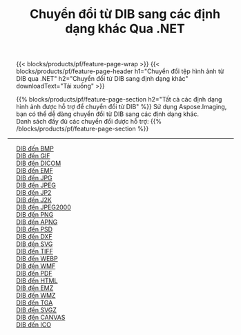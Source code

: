 ﻿---
title: Chuyển đổi từ DIB sang các định dạng khác Qua .NET 
weight: 3920
url: /vi/net/conversion/from/dib 
lang: vi
langdirlevel: 2
locales: zh-hans,ja,it,ru,de,es,fr,nl,id,lt,pl,pt,vi,tr,ko,zh-hant,ar,hi,th,sv,cs,uk,he
description: Sử dụng Aspose.Imaging, bạn có thể dễ dàng chuyển đổi từ DIB sang các định dạng khác
---

{{< blocks/products/pf/feature-page-wrap >}}
{{< blocks/products/pf/feature-page-header h1="Chuyển đổi tệp hình ảnh từ DIB qua .NET" h2="Chuyển đổi từ DIB sang định dạng khác" downloadText="Tải xuống" >}}


{{% blocks/products/pf/feature-page-section  h2="Tất cả các định dạng hình ảnh được hỗ trợ để chuyển đổi từ DIB" %}}
Sử dụng Aspose.Imaging, bạn có thể dễ dàng chuyển đổi từ DIB sang các định dạng khác.
<br/>
Danh sách đầy đủ các chuyển đổi được hỗ trợ:
{{% /blocks/products/pf/feature-page-section %}}
<div class="container-fluid productfamilypage bg-gray">
    <div class="convertypes bg-gray agp-content section">
        <div class="container">
		<hr style="margin-left:-20px;"/>
		<div class="row other-converters">
		    <div class='col-md-2 other-converter remove-lp remove-rp'><a href="/imaging/vi/net/conversion/dib-to-bmp" >DIB đến BMP</a></div><div class='col-md-2 other-converter remove-lp remove-rp'><a href="/imaging/vi/net/conversion/dib-to-gif" >DIB đến GIF</a></div><div class='col-md-2 other-converter remove-lp remove-rp'><a href="/imaging/vi/net/conversion/dib-to-dicom" >DIB đến DICOM</a></div><div class='col-md-2 other-converter remove-lp remove-rp'><a href="/imaging/vi/net/conversion/dib-to-emf" >DIB đến EMF</a></div><div class='col-md-2 other-converter remove-lp remove-rp'><a href="/imaging/vi/net/conversion/dib-to-jpg" >DIB đến JPG</a></div><div class='col-md-2 other-converter remove-lp remove-rp'><a href="/imaging/vi/net/conversion/dib-to-jpeg" >DIB đến JPEG</a></div><div class='col-md-2 other-converter remove-lp remove-rp'><a href="/imaging/vi/net/conversion/dib-to-jp2" >DIB đến JP2</a></div><div class='col-md-2 other-converter remove-lp remove-rp'><a href="/imaging/vi/net/conversion/dib-to-j2k" >DIB đến J2K</a></div><div class='col-md-2 other-converter remove-lp remove-rp'><a href="/imaging/vi/net/conversion/dib-to-jpeg2000" >DIB đến JPEG2000</a></div><div class='col-md-2 other-converter remove-lp remove-rp'><a href="/imaging/vi/net/conversion/dib-to-png" >DIB đến PNG</a></div><div class='col-md-2 other-converter remove-lp remove-rp'><a href="/imaging/vi/net/conversion/dib-to-apng" >DIB đến APNG</a></div><div class='col-md-2 other-converter remove-lp remove-rp'><a href="/imaging/vi/net/conversion/dib-to-psd" >DIB đến PSD</a></div><div class='col-md-2 other-converter remove-lp remove-rp'><a href="/imaging/vi/net/conversion/dib-to-dxf" >DIB đến DXF</a></div><div class='col-md-2 other-converter remove-lp remove-rp'><a href="/imaging/vi/net/conversion/dib-to-svg" >DIB đến SVG</a></div><div class='col-md-2 other-converter remove-lp remove-rp'><a href="/imaging/vi/net/conversion/dib-to-tiff" >DIB đến TIFF</a></div><div class='col-md-2 other-converter remove-lp remove-rp'><a href="/imaging/vi/net/conversion/dib-to-webp" >DIB đến WEBP</a></div><div class='col-md-2 other-converter remove-lp remove-rp'><a href="/imaging/vi/net/conversion/dib-to-wmf" >DIB đến WMF</a></div><div class='col-md-2 other-converter remove-lp remove-rp'><a href="/imaging/vi/net/conversion/dib-to-pdf" >DIB đến PDF</a></div><div class='col-md-2 other-converter remove-lp remove-rp'><a href="/imaging/vi/net/conversion/dib-to-html" >DIB đến HTML</a></div><div class='col-md-2 other-converter remove-lp remove-rp'><a href="/imaging/vi/net/conversion/dib-to-emz" >DIB đến EMZ</a></div><div class='col-md-2 other-converter remove-lp remove-rp'><a href="/imaging/vi/net/conversion/dib-to-wmz" >DIB đến WMZ</a></div><div class='col-md-2 other-converter remove-lp remove-rp'><a href="/imaging/vi/net/conversion/dib-to-tga" >DIB đến TGA</a></div><div class='col-md-2 other-converter remove-lp remove-rp'><a href="/imaging/vi/net/conversion/dib-to-svgz" >DIB đến SVGZ</a></div><div class='col-md-2 other-converter remove-lp remove-rp'><a href="/imaging/vi/net/conversion/dib-to-canvas" >DIB đến CANVAS</a></div><div class='col-md-2 other-converter remove-lp remove-rp'><a href="/imaging/vi/net/conversion/dib-to-ico" >DIB đến ICO</a></div>
                </div>
        </div>
    </div>
</div>
<br/>

